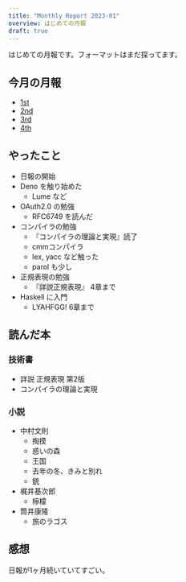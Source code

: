 ```yaml
---
title: "Monthly Report 2023-01"
overview: はじめての月報
draft: true
---
```


はじめての月報です。フォーマットはまだ探ってます。

## 今月の月報

- [1st](/weekly/2023/01/2023-01-08_1st.md)
- [2nd](/weekly/2023/01/2023-01-15_2nd.md)
- [3rd](/weekly/2023/01/2023-01-23_3rd.md)
- [4th](/weekly/2023/01/2023-01-29_4th.md)

## やったこと

- 日報の開始
- Deno を触り始めた
  - Lume など
- OAuth2.0 の勉強
  - RFC6749 を読んだ
- コンパイラの勉強
  - 『コンパイラの理論と実現』読了
  - cmmコンパイラ
  - lex, yacc など触った
  - parol も少し
- 正規表現の勉強
  - 『詳説正規表現』 4章まで
- Haskell に入門
  - LYAHFGG! 6章まで

## 読んだ本

### 技術書

- 詳説 正規表現 第2版
- コンパイラの理論と実現

### 小説

- 中村文則
  - 掏摸
  - 惑いの森
  - 王国
  - 去年の冬、きみと別れ
  - 銃
- 梶井基次郎
  - 檸檬
- 筒井康隆
  - 旅のラゴス

## 感想

日報が1ヶ月続いていてすごい。
